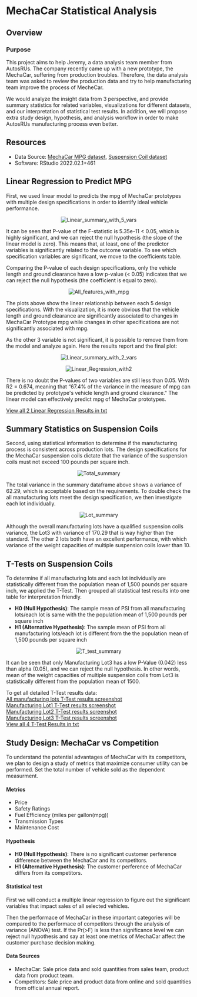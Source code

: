 # MechaCar Statistical Analysis

## Overview

### Purpose
This project aims to help Jeremy, a data analysis team member from AutosRUs. The company recently came up with a new prototype, the MechaCar, suffering from production troubles. Therefore, the data analysis team was asked to review the production data and try to help manufacturing team improve the process of MecheCar. 

We would analyze the insight data from 3 perspective, and provide summary statistics for related variables, visualizations for different datasets, and our interpretation of statistical test results. In addition, we will propose extra study design, hypothesis, and analysis workflow in order to make AutosRUs manufacturing process even better.


## Resources
- Data Source: 
[MechaCar MPG dataset](https://github.com/Jarviniazh/Module-15-Challenge-MechaCar-Statistical-Analysis/blob/main/Datasources/MechaCar_mpg.csv), [Suspension Coil dataset](https://github.com/Jarviniazh/Module-15-Challenge-MechaCar-Statistical-Analysis/blob/main/Datasources/Suspension_Coil.csv)
- Software: RStudio 2022.02.1+461

## Linear Regression to Predict MPG
First, we used linear model to predicts the mpg of MechaCar prototypes with multiple design specifications in order to identify ideal vehicle performance.
<p align="center">
 <img src="https://github.com/Jarviniazh/Module-15-Challenge-MechaCar-Statistical-Analysis/blob/main/Resources/Linear_summary1.png?raw=true" alt="Linear_summary_with_5_vars"/>
</p> 

It can be seen that P-value of the F-statistic is 5.35e-11 < 0.05, which is highly significant, and we can reject the null hypothesis (the slope of the linear model is zero). This means that, at least, one of the predictor variables is significantly related to the outcome variable. To see which specification variables are significant, we move to the coefficients table.

Comparing the P-value of each design specifications, only the vehicle length and ground clearance have a low p-value (< 0.05) indicates that we can reject the null hypothesis (the coefficient is equal to zero). 
<p align="center">
 <img src="https://github.com/Jarviniazh/Module-15-Challenge-MechaCar-Statistical-Analysis/blob/main/Resources/All_features_with_mpg.png?raw=true" alt="All_features_with_mpg"/>
</p>

The plots above show the linear relationship between each 5 design specifications. With the visualization, it is more obvious that the vehicle length and ground clearance are significantly associated to changes in MechaCar Prototype mpg while changes in other specifications are not significantly associated with mpg. 

As the other 3 variable is not significant, it is possible to remove them from the model and analyze again.  Here the results report and the final plot:  
<p align="center">
 <img src="https://github.com/Jarviniazh/Module-15-Challenge-MechaCar-Statistical-Analysis/blob/main/Resources/Linear_summary2.png?raw=true" alt="Linear_summary_with_2_vars"/>
</p> 
<p align="center">
 <img src="https://github.com/Jarviniazh/Module-15-Challenge-MechaCar-Statistical-Analysis/blob/main/Resources/Linear_Regression_with2.png?raw=true" alt="Linear_Regression_with2"/>
</p> 

There is no doubt the P-values of two variables are still less than 0.05. With R2 = 0.674, meaning that “67.4% of the variance in the measure of mpg can be predicted by prototype's vehicle length and ground clearance." The linear model can effectively predict mpg of MechaCar prototypes. 

[View all 2 Linear Regression Results in txt](https://github.com/Jarviniazh/Module-15-Challenge-MechaCar-Statistical-Analysis/blob/main/Resources/Linear_regression.txt)

## Summary Statistics on Suspension Coils
Second, using statistical information to determine if the manufacturing process is consistent across production lots. The design specifications for the MechaCar suspension coils dictate that the variance of the suspension coils must not exceed 100 pounds per square inch. 
<p align="center">
 <img src="https://github.com/Jarviniazh/Module-15-Challenge-MechaCar-Statistical-Analysis/blob/main/Resources/Total_summary.png?raw=true" alt="Total_summary"/>
</p> 

The total variance in the summary dataframe above shows a variance of 62.29, which is acceptable based on the requirements. To double check the all manufacturing lots meet the design specification, we then investigate each lot individually. 

<p align="center">
 <img src="https://github.com/Jarviniazh/Module-15-Challenge-MechaCar-Statistical-Analysis/blob/main/Resources/Lot_summary.png?raw=true" alt="Lot_summary"/>
</p> 

Although the overall manufacturing lots have a qualified suspension coils variance, the Lot3 with variance of 170.29 that is way higher than the standard.  The other 2 lots both have an excellent performance, with which variance of the weight capacities of multiple suspension coils lower than 10. 

## T-Tests on Suspension Coils
To determine if all manufacturing lots and each lot individually are statistically different from the population mean of 1,500 pounds per square inch, we applied the T-Test. Then grouped all statistical test results into one table for interpretation friendly. 

- **H0 (Null Hypothesis)**: The sample mean of PSI from all manufacturing lots/each lot is same with the the population mean of 1,500 pounds per square inch
- **H1 (Alternative Hypothesis)**: The sample mean of PSI from all manufacturing lots/each lot is different from the the population mean of 1,500 pounds per square inch
<p align="center">
 <img src="https://github.com/Jarviniazh/Module-15-Challenge-MechaCar-Statistical-Analysis/blob/main/Resources/T_test_summary.png?raw=true" alt="T_test_summary"/>
</p> 

It can be seen that only Manufacturing Lot3 has a low P-Value (0.042) less than alpha (0.05), and we can reject the null hypothesis. In other words, mean of the weight capacities of multiple suspension coils from Lot3 is statistically different from the population mean of 1500. 

To get all detailed T-Test results data:
<br> [All manufacturing lots T-Test results screenshot](https://github.com/Jarviniazh/Module-15-Challenge-MechaCar-Statistical-Analysis/blob/main/Resources/all_lots_ttest.png) 
<br> [Manufacturing Lot1 T-Test results screenshot](https://github.com/Jarviniazh/Module-15-Challenge-MechaCar-Statistical-Analysis/blob/main/Resources/lot1_ttest.png)
<br> [Manufacturing Lot2 T-Test results screenshot](https://github.com/Jarviniazh/Module-15-Challenge-MechaCar-Statistical-Analysis/blob/main/Resources/lot2_ttest.png)
<br> [Manufacturing Lot3 T-Test results screenshot](https://github.com/Jarviniazh/Module-15-Challenge-MechaCar-Statistical-Analysis/blob/main/Resources/lot3_ttest.png)
<br> [View all 4 T-Test Results in txt](https://github.com/Jarviniazh/Module-15-Challenge-MechaCar-Statistical-Analysis/blob/main/Resources/T_test_Results.txt)<br>

## Study Design: MechaCar vs Competition
To understand the potential advantages of MechaCar with its competitors, we plan to design a study of metrics that maximize consumer utility can be performed. Set the total number of vehicle sold as the dependent measurment. 

#### Metrics
- Price
- Safety Ratings
- Fuel Efficiency (miles per gallon(mpg))
- Transmission Types
- Maintenance Cost

#### Hypothesis
- **H0 (Null Hypothesis)**: There is no significant customer perference difference between the MechaCar and its competitors.
- **H1 (Alternative Hypothesis)**: The customer perference of MechaCar differs from its competitors.

#### Statistical test
First we will conduct a multiple linear regression to figure out the significant variables that impact sales of all selected vehicles.

Then the performace of MechaCar in these important categories will be compared to the performace of competitors through the analysis of variance (ANOVA) test. If the Pr(>F) is less than significance level we can reject null hypothesis and say at least one metrics of MechaCar affect the customer purchase decision making. 

#### Data Sources
- MechaCar: Sale price data and sold quantities from sales team, product data from product team.
- Competitors: Sale price and product data from online and sold quantities from official annual report.
